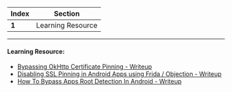 Index | Section
---   | ---
**1** | Learning Resource

---

#### Learning Resource:

* [Bypassing OkHttp Certificate Pinning - Writeup](https://web.archive.org/web/20201112010745/https://captmeelo.com/pentest/2020/02/24/bypass-okhttp-cert-pinning.html)
* [Disabling SSL Pinning in Android Apps using Frida / Objection - Writeup](https://onappsec.com/disabling-ssl-pinning-in-android-apps-using-frida-objection/)
* [How To Bypass Apps Root Detection In Android - Writeup](https://techviral.net/bypass-apps-root-detection-android/)
